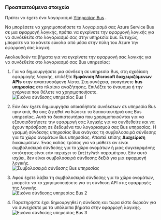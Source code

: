 ### <a name="prerequisites"></a>Προαπαιτούμενα στοιχεία

Πρέπει να έχετε ένα λογαριασμό [Υπηρεσίας Bus](https://azure.microsoft.com/services/service-bus/) .  

Να μπορέσετε να χρησιμοποιήσετε το λογαριασμό σας Azure Service Bus σε μια εφαρμογή λογικής, πρέπει να εγκρίνετε την εφαρμογή λογικής για να συνδεθείτε στο λογαριασμό σας στην υπηρεσία bus. Ευτυχώς, μπορείτε να το κάνετε εύκολα από μέσα στην πύλη του Azure την εφαρμογή σας λογική.  

Ακολουθούν τα βήματα για να εγκρίνετε την εφαρμογή σας λογικής για να συνδεθείτε στο λογαριασμό σας Bus υπηρεσίας:  

1. Για να δημιουργήσετε μια σύνδεση σε υπηρεσία Bus, στη σχεδίαση εφαρμογής λογικής, επιλέξτε **Εμφάνιση Microsoft διαχειριζόμενων APIs** στην αναπτυσσόμενη λίστα. Στη συνέχεια, εισαγάγετε **bus υπηρεσίας** στο πλαίσιο αναζήτησης. Επιλέξτε το έναυσμα ή την ενέργεια που θέλετε να χρησιμοποιήσετε.  
    ![Εικόνα σύνδεσης υπηρεσίας Bus 1](./media/connectors-create-api-servicebus/servicebus-1.png)  

2. Εάν δεν έχετε δημιουργήσει οποιαδήποτε συνδέσεων σε υπηρεσία Bus πριν από, θα σας ζητηθεί να δώσετε τα διαπιστευτήριά σας Bus υπηρεσίας. Αυτά τα διαπιστευτήρια που χρησιμοποιούνται για να εξουσιοδοτήσετε την εφαρμογή σας λογικής για να συνδεθείτε και να έχουν πρόσβαση σε δεδομένα του λογαριασμού σας Bus υπηρεσίας. Η γραμμή σύνδεσης υπηρεσίας Bus ανάγκες τη συμβολοσειρά σύνδεσης για το χώρο ονομάτων Bus υπηρεσίας. Απαιτεί επίσης **Διαχείριση** δικαιωμάτων. Ένας καλός τρόπος για να μάθετε αν είναι συμβολοσειρά σύνδεσης για το χώρο ονομάτων ή μιας συγκεκριμένης οντότητας είναι εάν περιέχει το `EntityPath` παραμέτρου. Εάν αυτό ισχύει, δεν είναι συμβολοσειρά σύνδεσης δεξιά για μια εφαρμογή λογικής.  
    ![Συμβολοσειρά σύνδεσης Bus υπηρεσίας](./media/connectors-create-api-servicebus/connectionstring.png)

1. Αφού έχετε λάβει τη συμβολοσειρά σύνδεσης για το χώρο ονομάτων, μπορείτε να το χρησιμοποιήσετε για τη σύνδεση API στις εφαρμογές της λογικής.  
    ![Εικόνα σύνδεσης υπηρεσίας Bus 2](./media/connectors-create-api-servicebus/servicebus-2.png)  

3. Παρατηρήστε έχει δημιουργηθεί η σύνδεση και τώρα είστε δωρεάν για να συνεχίσετε με τα υπόλοιπα βήματα στην εφαρμογή λογικής.  
    ![Εικόνα σύνδεσης υπηρεσίας Bus 3](./media/connectors-create-api-servicebus/servicebus-3.png)   
